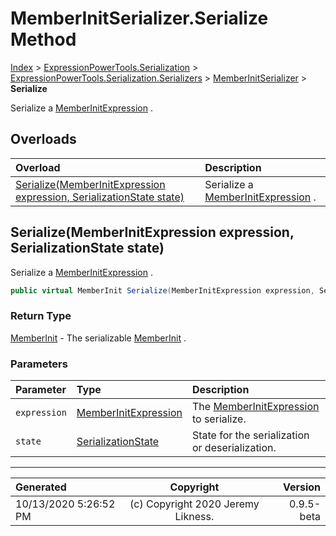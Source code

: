 ﻿# MemberInitSerializer.Serialize Method

[Index](../index.md) > [ExpressionPowerTools.Serialization](ExpressionPowerTools.Serialization.a.md) > [ExpressionPowerTools.Serialization.Serializers](ExpressionPowerTools.Serialization.Serializers.n.md) > [MemberInitSerializer](ExpressionPowerTools.Serialization.Serializers.MemberInitSerializer.cs.md) > **Serialize**

Serialize a [MemberInitExpression](https://docs.microsoft.com/dotnet/api/system.linq.expressions.memberinitexpression) .

## Overloads

| Overload | Description |
| :-- | :-- |
| [Serialize(MemberInitExpression expression, SerializationState state)](#serializememberinitexpression-expression-serializationstate-state) | Serialize a [MemberInitExpression](https://docs.microsoft.com/dotnet/api/system.linq.expressions.memberinitexpression) . |
## Serialize(MemberInitExpression expression, SerializationState state)

Serialize a [MemberInitExpression](https://docs.microsoft.com/dotnet/api/system.linq.expressions.memberinitexpression) .

```csharp
public virtual MemberInit Serialize(MemberInitExpression expression, SerializationState state)
```

### Return Type

 [MemberInit](ExpressionPowerTools.Serialization.Serializers.MemberInit.cs.md)  - The serializable [MemberInit](ExpressionPowerTools.Serialization.Serializers.MemberInit.cs.md) .

### Parameters

| Parameter | Type | Description |
| :-- | :-- | :-- |
| `expression` | [MemberInitExpression](https://docs.microsoft.com/dotnet/api/system.linq.expressions.memberinitexpression) | The [MemberInitExpression](https://docs.microsoft.com/dotnet/api/system.linq.expressions.memberinitexpression) to serialize. |
| `state` | [SerializationState](ExpressionPowerTools.Serialization.Serializers.SerializationState.cs.md) | State for the serialization or deserialization. |



---

| Generated | Copyright | Version |
| :-- | :-: | --: |
| 10/13/2020 5:26:52 PM | (c) Copyright 2020 Jeremy Likness. | 0.9.5-beta |
